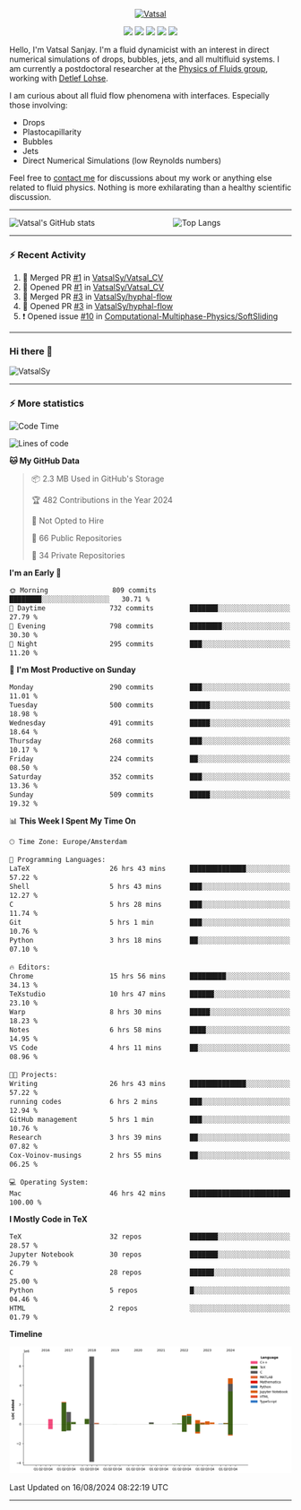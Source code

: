 <center>

[<img alt="Vatsal" width="200px" src="https://www.dropbox.com/s/dxyybgtblo8er6h/Logo_Vatsal_Vector.png?raw=1">](https://www.vatsalsanjay.com)

[<img src="https://img.shields.io/badge/googlescholar-4285F4?&style=for-the-badge&logo=googlescholar&logoColor=white">](https://scholar.google.com/citations?hl=en&user=67aQviYAAAAJ)
[<img src="https://img.shields.io/static/v1.svg?&style=for-the-badge&logo=ResearchGate&label=&message=ResearchGate&logoColor=white&color=green">](https://www.researchgate.net/profile/Vatsal-Sanjay-2)
[<img src="https://img.shields.io/badge/twitter-1DA1F2?&style=for-the-badge&logo=twitter&logoColor=white">](https://twitter.com/VatsalSanjay)
[<img src="https://img.shields.io/badge/linkedin-0A66C2?&style=for-the-badge&logo=linkedin">](https://www.linkedin.com/in/vatsalsanjay/)
[<img src="https://img.shields.io/badge/orcid-A6CE39?&style=for-the-badge&logo=orcid&logoColor=white">](https://orcid.org/0000-0002-4293-6099)

</center>

Hello, I'm Vatsal Sanjay. I'm a fluid dynamicist with an interest in direct numerical simulations of drops, bubbles, jets, and all multifluid systems. I am currently a postdoctoral researcher at the [Physics of Fluids group](https://pof.tnw.utwente.nl), working with [Detlef Lohse](https://en.wikipedia.org/wiki/Detlef_Lohse). 

I am curious about all fluid flow phenomena with interfaces. Especially those involving:

- Drops
- Plastocapillarity
- Bubbles
- Jets
- Direct Numerical Simulations (low Reynolds numbers)

Feel free to [contact me](mailto:contact@vatsalsanjay.com) for discussions about my work or anything else related to fluid physics. Nothing is more exhilarating than a healthy scientific discussion.

<!-- ![Vatsal's GitHub stats](https://github-readme-stats-xi-wine-74.vercel.app/api?username=VatsalSy&show_icons=true&theme=vision-friendly-dark)

![Top Langs](https://github-readme-stats-xi-wine-74.vercel.app/api/top-langs/?username=VatsalSy&layout=compact&theme=vision-friendly-dark) -->

---
<div style="display: flex; justify-content: space-between;">
    <img src="https://github-readme-stats-xi-wine-74.vercel.app/api?username=VatsalSy&show_icons=true&theme=vision-friendly-dark" alt="Vatsal's GitHub stats" style="width: 55%;">
    <img src="https://github-readme-stats-xi-wine-74.vercel.app/api/top-langs/?username=VatsalSy&layout=compact&theme=vision-friendly-dark" alt="Top Langs" style="width: 42%;">
</div>

---

### :zap: Recent Activity

<!--START_SECTION:activity-->
1. 🎉 Merged PR [#1](https://github.com/VatsalSy/Vatsal_CV/pull/1) in [VatsalSy/Vatsal_CV](https://github.com/VatsalSy/Vatsal_CV)
2. 💪 Opened PR [#1](https://github.com/VatsalSy/Vatsal_CV/pull/1) in [VatsalSy/Vatsal_CV](https://github.com/VatsalSy/Vatsal_CV)
3. 🎉 Merged PR [#3](https://github.com/VatsalSy/hyphal-flow/pull/3) in [VatsalSy/hyphal-flow](https://github.com/VatsalSy/hyphal-flow)
4. 💪 Opened PR [#3](https://github.com/VatsalSy/hyphal-flow/pull/3) in [VatsalSy/hyphal-flow](https://github.com/VatsalSy/hyphal-flow)
5. ❗ Opened issue [#10](https://github.com/Computational-Multiphase-Physics/SoftSliding/issues/10) in [Computational-Multiphase-Physics/SoftSliding](https://github.com/Computational-Multiphase-Physics/SoftSliding)
<!--END_SECTION:activity-->
---

### Hi there 👋
<p align="left"> <img src="https://komarev.com/ghpvc/?username=VatsalSy&label=Profile%20views&color=orange&style=for-the-badge" alt="VatsalSy" /> </p>

---
### :zap: More statistics

<!--START_SECTION:waka-->
![Code Time](http://img.shields.io/badge/Code%20Time-156%20hrs%204%20mins-blue)

![Lines of code](https://img.shields.io/badge/From%20Hello%20World%20I%27ve%20Written-20.0%20million%20lines%20of%20code-blue)

**🐱 My GitHub Data** 

> 📦 2.3 MB Used in GitHub's Storage 
 > 
> 🏆 482 Contributions in the Year 2024
 > 
> 🚫 Not Opted to Hire
 > 
> 📜 66 Public Repositories 
 > 
> 🔑 34 Private Repositories 
 > 
**I'm an Early 🐤** 

```text
🌞 Morning                809 commits         ████████░░░░░░░░░░░░░░░░░   30.71 % 
🌆 Daytime                732 commits         ███████░░░░░░░░░░░░░░░░░░   27.79 % 
🌃 Evening                798 commits         ████████░░░░░░░░░░░░░░░░░   30.30 % 
🌙 Night                  295 commits         ███░░░░░░░░░░░░░░░░░░░░░░   11.20 % 
```
📅 **I'm Most Productive on Sunday** 

```text
Monday                   290 commits         ███░░░░░░░░░░░░░░░░░░░░░░   11.01 % 
Tuesday                  500 commits         █████░░░░░░░░░░░░░░░░░░░░   18.98 % 
Wednesday                491 commits         █████░░░░░░░░░░░░░░░░░░░░   18.64 % 
Thursday                 268 commits         ███░░░░░░░░░░░░░░░░░░░░░░   10.17 % 
Friday                   224 commits         ██░░░░░░░░░░░░░░░░░░░░░░░   08.50 % 
Saturday                 352 commits         ███░░░░░░░░░░░░░░░░░░░░░░   13.36 % 
Sunday                   509 commits         █████░░░░░░░░░░░░░░░░░░░░   19.32 % 
```


📊 **This Week I Spent My Time On** 

```text
🕑︎ Time Zone: Europe/Amsterdam

💬 Programming Languages: 
LaTeX                    26 hrs 43 mins      ██████████████░░░░░░░░░░░   57.22 % 
Shell                    5 hrs 43 mins       ███░░░░░░░░░░░░░░░░░░░░░░   12.27 % 
C                        5 hrs 28 mins       ███░░░░░░░░░░░░░░░░░░░░░░   11.74 % 
Git                      5 hrs 1 min         ███░░░░░░░░░░░░░░░░░░░░░░   10.76 % 
Python                   3 hrs 18 mins       ██░░░░░░░░░░░░░░░░░░░░░░░   07.10 % 

🔥 Editors: 
Chrome                   15 hrs 56 mins      █████████░░░░░░░░░░░░░░░░   34.13 % 
TeXstudio                10 hrs 47 mins      ██████░░░░░░░░░░░░░░░░░░░   23.10 % 
Warp                     8 hrs 30 mins       █████░░░░░░░░░░░░░░░░░░░░   18.23 % 
Notes                    6 hrs 58 mins       ████░░░░░░░░░░░░░░░░░░░░░   14.95 % 
VS Code                  4 hrs 11 mins       ██░░░░░░░░░░░░░░░░░░░░░░░   08.96 % 

🐱‍💻 Projects: 
Writing                  26 hrs 43 mins      ██████████████░░░░░░░░░░░   57.22 % 
running codes            6 hrs 2 mins        ███░░░░░░░░░░░░░░░░░░░░░░   12.94 % 
GitHub management        5 hrs 1 min         ███░░░░░░░░░░░░░░░░░░░░░░   10.76 % 
Research                 3 hrs 39 mins       ██░░░░░░░░░░░░░░░░░░░░░░░   07.82 % 
Cox-Voinov-musings       2 hrs 55 mins       ██░░░░░░░░░░░░░░░░░░░░░░░   06.25 % 

💻 Operating System: 
Mac                      46 hrs 42 mins      █████████████████████████   100.00 % 
```

**I Mostly Code in TeX** 

```text
TeX                      32 repos            ███████░░░░░░░░░░░░░░░░░░   28.57 % 
Jupyter Notebook         30 repos            ███████░░░░░░░░░░░░░░░░░░   26.79 % 
C                        28 repos            ██████░░░░░░░░░░░░░░░░░░░   25.00 % 
Python                   5 repos             █░░░░░░░░░░░░░░░░░░░░░░░░   04.46 % 
HTML                     2 repos             ░░░░░░░░░░░░░░░░░░░░░░░░░   01.79 % 
```



**Timeline**

![Lines of Code chart](https://raw.githubusercontent.com/VatsalSy/VatsalSy/main/assets/bar_graph.png)


 Last Updated on 16/08/2024 08:22:19 UTC
<!--END_SECTION:waka-->
---
